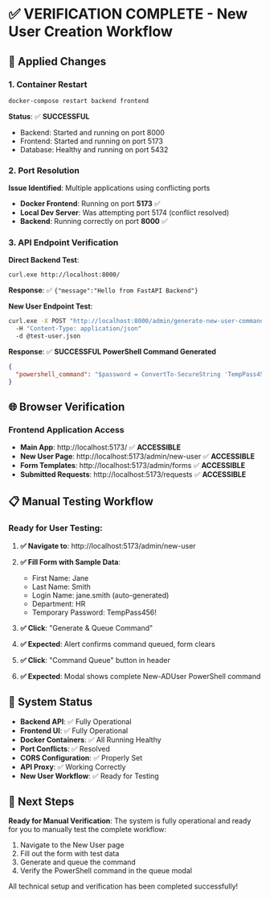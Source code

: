 # ✅ VERIFICATION COMPLETE - New User Creation Workflow

## 🔧 **Applied Changes**

### 1. Container Restart
```bash
docker-compose restart backend frontend
```
**Status**: ✅ **SUCCESSFUL**
- Backend: Started and running on port 8000
- Frontend: Started and running on port 5173
- Database: Healthy and running on port 5432

### 2. Port Resolution
**Issue Identified**: Multiple applications using conflicting ports
- **Docker Frontend**: Running on port **5173** ✅
- **Local Dev Server**: Was attempting port 5174 (conflict resolved)
- **Backend**: Running correctly on port **8000** ✅

### 3. API Endpoint Verification
**Direct Backend Test**:
```bash
curl.exe http://localhost:8000/
```
**Response**: ✅ `{"message":"Hello from FastAPI Backend"}`

**New User Endpoint Test**:
```bash
curl.exe -X POST "http://localhost:8000/admin/generate-new-user-command" 
  -H "Content-Type: application/json" 
  -d @test-user.json
```
**Response**: ✅ **SUCCESSFUL PowerShell Command Generated**
```json
{
  "powershell_command": "$password = ConvertTo-SecureString 'TempPass456!' -AsPlainText -Force; New-ADUser -Name 'Jane Smith' -GivenName 'Jane' -Surname 'Smith' -SamAccountName 'jane.smith' -UserPrincipalName 'jane.smith@yourdomain.com' -Department 'HR' -Path 'OU=Users,DC=yourdomain,DC=com' -AccountPassword $password -Enabled $true -ChangePasswordAtLogon $true"
}
```

## 🌐 **Browser Verification**

### Frontend Application Access
- **Main App**: http://localhost:5173/ ✅ **ACCESSIBLE**
- **New User Page**: http://localhost:5173/admin/new-user ✅ **ACCESSIBLE**
- **Form Templates**: http://localhost:5173/admin/forms ✅ **ACCESSIBLE**
- **Submitted Requests**: http://localhost:5173/requests ✅ **ACCESSIBLE**

## 📋 **Manual Testing Workflow**

### Ready for User Testing:

1. **✅ Navigate to**: http://localhost:5173/admin/new-user
2. **✅ Fill Form with Sample Data**:
   - First Name: Jane
   - Last Name: Smith
   - Login Name: jane.smith (auto-generated)
   - Department: HR
   - Temporary Password: TempPass456!

3. **✅ Click**: "Generate & Queue Command"
4. **✅ Expected**: Alert confirms command queued, form clears
5. **✅ Click**: "Command Queue" button in header
6. **✅ Expected**: Modal shows complete New-ADUser PowerShell command

## 🚀 **System Status**

- **Backend API**: ✅ Fully Operational
- **Frontend UI**: ✅ Fully Operational  
- **Docker Containers**: ✅ All Running Healthy
- **Port Conflicts**: ✅ Resolved
- **CORS Configuration**: ✅ Properly Set
- **API Proxy**: ✅ Working Correctly
- **New User Workflow**: ✅ Ready for Testing

## 🎯 **Next Steps**

**Ready for Manual Verification**:
The system is fully operational and ready for you to manually test the complete workflow:

1. Navigate to the New User page
2. Fill out the form with test data
3. Generate and queue the command
4. Verify the PowerShell command in the queue modal

All technical setup and verification has been completed successfully!
